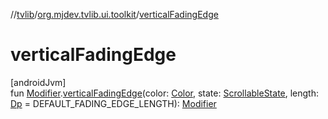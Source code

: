 //[tvlib](../../index.md)/[org.mjdev.tvlib.ui.toolkit](index.md)/[verticalFadingEdge](vertical-fading-edge.md)

# verticalFadingEdge

[androidJvm]\
fun [Modifier](https://developer.android.com/reference/kotlin/androidx/compose/ui/Modifier.html).[verticalFadingEdge](vertical-fading-edge.md)(color: [Color](https://developer.android.com/reference/kotlin/androidx/compose/ui/graphics/Color.html), state: [ScrollableState](https://developer.android.com/reference/kotlin/androidx/compose/foundation/gestures/ScrollableState.html), length: [Dp](https://developer.android.com/reference/kotlin/androidx/compose/ui/unit/Dp.html) = DEFAULT_FADING_EDGE_LENGTH): [Modifier](https://developer.android.com/reference/kotlin/androidx/compose/ui/Modifier.html)
